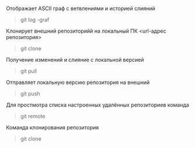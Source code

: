 Отображает ASCII граф с ветвлениями и историей слияний
>git log -graf

Клонирует внешний репозиторийй на
локальный ПК <url-адрес репозитория> 
>git clone

Получение изменений и слияние с локальной версией
>git pull

Отправляет локальную версию репозитория на внешний
>git push

Для простмотра списка настроенных удалённых репозиториев команда
>git remote

Команда клонирования репозитория 
>git clone